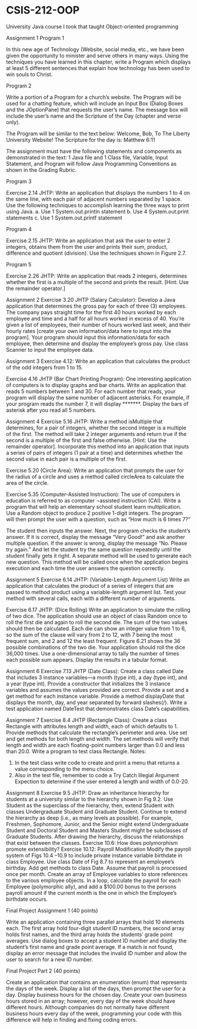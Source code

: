 # CSIS-212-OOP
University Java course I took that taught Object-oriented programming

Assignment 1
Program 1

In this new age of Technology (Website, social media, etc., we have been given the opportunity to minister and serve others in many ways. Using the techniques you have learned in this chapter, write a Program which displays at least 5 different sentences that explain how technology has been used to win souls to Christ.

Program 2

Write a portion of a Program for a church’s website. The Program will be used for a chatting feature, which will include an Input Box (Dialog Boxes and the JOptionPane) that requests the user’s name. The message box will include the user’s name and the Scripture of the Day (chapter and verse only).

The Program will be similar to the text below:
Welcome, Bob, To The Liberty University Website!
The Scripture for the day is: Matthew 6:11

The assignment must have the following statements and components as demonstrated in the text: 1 Java file and 1 Class file, Variable, Input Statement, and Program will follow Java Programming Conventions as shown in the Grading Rubric.

Program 3

Exercise 2.14 JHTP: Write an application that displays the numbers 1 to 4 on the same line, with each pair of adjacent numbers separated by 1 space. Use the following techniques to accomplish learning the three ways to print using Java.
a.	Use 1 System.out.println statement
b.	Use 4 System.out.print statements
c.	Use 1 System.out.printf statement

Program 4

Exercise 2.15 JHTP: Write an application that ask the user to enter 2 integers, obtains them from the user and prints their sum, product, difference and quotient (division). Use the techniques shown in Figure 2.7.

Program 5

Exercise 2.26 JHTP: Write an application that reads 2 integers, determines whether the first is a multiple of the second and prints the result. [Hint: Use the remainder operator.]

Assignment 2
Exercise 3.20 JHTP (Salary Calculator): Develop a Java application that determines the gross pay for each of three (3) employees.  The company pays straight time for the first 40 hours worked by each employee and time and a half for all hours worked in excess of 40.  You’re given a list of employees, their number of hours worked last week, and their hourly rates [create your own information/data here to input into the program].  Your program should input this information/data for each employee, then determine and display the employee’s gross pay.  Use class Scanner to input the employee data.



Assignment 3
Exercise 4.12: Write an application that calculates the product of the odd integers from 1 to 15.

Exercise 4.16 JHTP (Bar Chart Printing Program): One interesting application of computers is to display graphs and bar charts. Write an application that reads 5 numbers between 1 and 30. For each number that reads, your program will display the same number of adjacent asterisks. For example, if your program reads the number 7, it will display *******. Display the bars of asterisk after you read all 5 numbers.

Assignment 4
Exercise 5.16 JHTP: Write a method isMultiple that determines, for a pair of integers, whether the second integer is a multiple of the first. The method will take 2 integer arguments and return true if the second is a multiple of the first and false otherwise. [Hint: Use the remainder operator]. Incorporate this method into an application that inputs a series of pairs of integers (1 pair at a time) and determines whether the second value in each pair is a multiple of the first.

Exercise 5.20 (Circle Area): Write an application that prompts the user for the radius of a circle and uses a method called circleArea to calculate the area of the circle.

Exercise 5.35 (Computer-Assisted Instruction): The use of computers in education is referred to as computer ¬assisted instruction (CAI). Write a program that will help an elementary school student learn multiplication. Use a Random object to produce 2 positive 1-digit integers. The program will then prompt the user with a question, such as “How much is 6 times 7?”

The student then inputs the answer. Next, the program checks the student’s answer. If it is correct, display the message “Very Good!” and ask another multiple question. If the answer is wrong, display the message “No. Please try again.” And let the student try the same question repeatedly until the student finally gets it right. A separate method will be used to generate each new question. This method will be called once when the application begins execution and each time the user answers the question correctly.

Assignment 5
Exercise 6.14 JHTP: (Variable-Length Argument List) Write an application that calculates the product of a series of integers that are passed to method product using a variable-length argument list. Test your method with several calls, each with a different number of arguments.

Exercise 6.17 JHTP: (Dice Rolling) Write an application to simulate the rolling of two dice.  The application should use an object of class Random once to roll the first die and again to roll the second die.  The sum of the two values should then be calculated.  Each die can show an integer value from 1 to 6, so the sum of the clause will vary from 2 to 12, with 7 being the most frequent sum, and 2 and 12 the least frequent.  Figure 6.21 shows the 36 possible combinations of the two die.  Your application should roll the dice 36,000 times.  Use a one-dimensional array to tally the number of times each possible sum appears.  Display the results in a tabular format.

 
Assignment 6
Exercise 7.13 JHTP (Date Class): Create a class called Date that includes 3 instance variables—a month (type int), a day (type int), and a year (type int). Provide a constructor that initializes the 3 instance variables and assumes the values provided are correct. Provide a set and a get method for each instance variable. Provide a method displayDate that displays the month, day, and year separated by forward slashes(/). Write a test application named DateTest that demonstrates class Date’s capabilities.

Assignment 7
Exercise 8.4 JHTP (Rectangle Class): Create a class Rectangle with attributes length and width, each of which defaults to 1. Provide methods that calculate the rectangle’s perimeter and area. Use set and get methods for both length and width. The set methods will verify that length and width are each floating-point numbers larger than 0.0 and less than 20.0. Write a program to test class Rectangle.
Notes:
1.  In the test class write code to create and print a menu that returns a value corresponding to the menu choice.  
2.  Also in the test file, remember to code a Try Catch Illegial Argument Expection to determine if the user entered a length and width of 0.0-20.

Assignment 8
Exercise 9.5 JHTP: Draw an inheritance hierarchy for students at a university similar to the hierarchy shown in Fig 9.2. Use Student as the superclass of the hierarchy, then, extend Student with classes Undergraduate Student and Graduate Student. Continue to extend the hierarchy as deep (i.e., as many levels as possible). For example, Freshmen, Sophomore, Junior, and the Senior might extend Undergraduate Student and Doctoral Student and Masters Student might be subclasses of Graduate Students. After drawing the hierarchy, discuss the relationships that exist between the classes. 
Exercise 10.6: How does polymorphism promote extensibility?
Exercise 10.12: Payroll Modification Modify the payroll system of Figs 10.4 –10.9 to include private instance variable birthdate in class Employee. Use class Date of Fig 8.7 to represent an employee’s birthday. Add get methods to class Date. Assume that payroll is processed once per month. Create an array of Employee variables to store references to the various employee objects. In a loop, calculate the payroll for each Employee (polymorphic ally), and add a $100.00 bonus to the persons payroll amount if the current month is the one in which the Employee’s birthdate occurs.


Final Project
Assignment 1 (40 points)

Write an application containing three parallel arrays that hold 10 elements each.  The first array hold four-digit student ID numbers, the second array holds first names, and the third array holds the students’ grade point averages.  Use dialog boxes to accept a student ID number and display the student’s first name and grade point average.  If a match is not found, display an error message that includes the invalid ID number and allow the user to search for a new ID number.

Final Project Part 2 (40 points)

Create an application that contains an enumeration (enum) that represents the days of the week.  Display a list of the days, then prompt the user for a day. Display business hours for the chosen day.  Create your own business hours stored in an array; however, every day of the week should have different hours.  Although companies do not normally have different business hours every day of the week, programming your code with this difference will help in finding and fixing coding errors.
